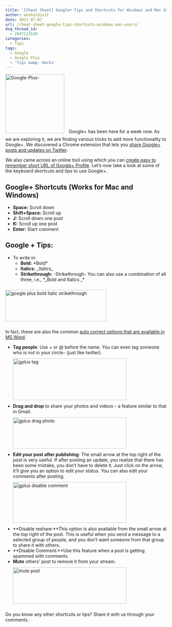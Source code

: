 ```yaml
---
title: '[Cheat Sheet] Google+ Tips and Shortcuts for Windows and Mac Users'
author: anshuldixit
date: 2011-07-07
url: /cheat-sheet-google-tips-shortcuts-windows-mac-users/
dsq_thread_id:
  - 2947121530
categories:
  - Tips
tags:
  - Google
  - Google Plus
  - 'Tips &amp; Hacks'
---
```

[<img class="alignright" style="margin-top: 0px; margin-right: 10px; margin-bottom: 10px; margin-left: 0px; display: inline; border: 0px initial initial;" title="Google-Plus- " src="http://cdn.devilsworkshop.org/files/2011/07/GooglePlus_thumb.jpg" border="0" alt="Google-Plus- " width="184" height="184" />][1] Google+ has been here for a week now. As we are exploring it, we are finding various tricks to add more functionality to Google+. We discovered a Chrome extension that lets you [share Google+ posts and updates on Twitter][2].

We also came across an online tool using which you can [create easy to remember short URL of Google+ Profile][3]. Let’s now take a look at some of the keyboard shortcuts and tips to use Google+.

## Google+ Shortcuts (Works for Mac and Windows)

  * **Space:** Scroll down
  * **Shift+Space:** Scroll up
  * **J:** Scroll down one post
  * **K:** Scroll up one post
  * **Enter:** Start comment

## Google + Tips:

  * To write in: 
      * **Bold:** \*Bold\*
      * **Italics:** \_Italics\_
      * **Strikethrough:** -Strikethrough-
You can also use a combination of all three, i.e., \*\_Bold and Italics \_\*

[<img style="margin: 10px 0px; display: inline; border: 0px;" title="google plus bold italic strikethrough" src="http://cdn.devilsworkshop.org/files/2011/07/googleplusbolditalic_thumb.png" border="0" alt="google plus bold italic strikethrough" width="315" height="98" />][4]

In fact, these are also the common [auto correct options that are available in MS Word][5].

  * **Tag people**: Use + or @ before the name. You can even tag someone who is not in your circle- (just like twitter).  
    [<img style="margin: 10px 0px; display: inline; border: 0px;" title="gplus tag" src="http://cdn.devilsworkshop.org/files/2011/07/gplustag_thumb.png" border="0" alt="gplus tag" width="354" height="130" />][6]
  * **Drag and drop** to share your photos and videos – a feature similar to that in Gmail.  
    [<img style="margin: 10px 0px; display: inline; border: 0px;" title="gplus drag photo" src="http://cdn.devilsworkshop.org/files/2011/07/gplusdragphoto_thumb.png" border="0" alt="gplus drag photo" width="354" height="97" />][7]
  * **Edit your post after publishing**: The small arrow at the top right of the post is very useful. If after posting an update, you realize that there has been some mistake, you don’t have to delete it. Just click on the arrow, it’ll give you an option to edit your status. You can also edit your comments after posting.  
    [<img style="margin: 10px 0px; display: inline; border: 0px;" title="gplus disable comment" src="http://cdn.devilsworkshop.org/files/2011/07/gplusdisablecomment_thumb.png" border="0" alt="gplus disable comment" width="354" height="127" />][8]
  * **Disable reshare:**This option is also available from the small arrow at the top right of the post. This is useful when you send a message to a selected group of people, and you don’t want someone from that group to share it with others.
  * **Disable Comment:**Use this feature when a post is getting spammed with comments.
  * **Mute** others’ post to remove it from your stream.  
    [<img style="margin: 10px 0px; display: inline; border: 0px;" title="mute post" src="http://cdn.devilsworkshop.org/files/2011/07/mutepost_thumb.png" border="0" alt="mute post" width="354" height="114" />][9]

Do you know any other shortcuts or tips? Share it wi<a name="_GoBack"></a>th us through your comments.

 [1]: http://cdn.devilsworkshop.org/files/2011/07/GooglePlus.jpg
 [2]: http://devilsworkshop.org/options-share-google-posts-facebook-twitter/
 [3]: http://devilsworkshop.org/create-easy-remember-short-url-google-profile/
 [4]: http://cdn.devilsworkshop.org/files/2011/07/googleplusbolditalic.png
 [5]: http://devilsworkshop.org/11-useful-microsoft-word-2007-tips-everyone-should-know/
 [6]: http://cdn.devilsworkshop.org/files/2011/07/gplustag.png
 [7]: http://cdn.devilsworkshop.org/files/2011/07/gplusdragphoto.png
 [8]: http://cdn.devilsworkshop.org/files/2011/07/gplusdisablecomment.png
 [9]: http://cdn.devilsworkshop.org/files/2011/07/mutepost.png
